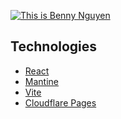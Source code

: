 [![This is Benny Nguyen](https://bennynguyen.dev/images/thumbnail.png)](https://bennynguyen.dev)

## Technologies

- [React](https://reactjs.org/)
- [Mantine](https://mantine.dev/)
- [Vite](https://vitejs.dev/)
- [Cloudflare Pages](https://pages.cloudflare.com/)
